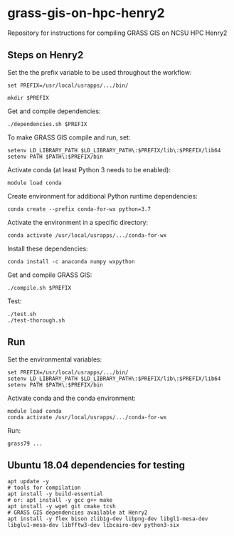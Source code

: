 # grass-gis-on-hpc-henry2

Repository for instructions for compiling GRASS GIS on NCSU HPC Henry2

## Steps on Henry2

Set the the prefix variable to be used throughout the workflow:

```
set PREFIX=/usr/local/usrapps/.../bin/
```

```
mkdir $PREFIX
```

Get and compile dependencies:

```
./dependencies.sh $PREFIX
```

To make GRASS GIS compile and run, set:

```
setenv LD_LIBRARY_PATH $LD_LIBRARY_PATH\:$PREFIX/lib\:$PREFIX/lib64
setenv PATH $PATH\:$PREFIX/bin
```

Activate conda (at least Python 3 needs to be enabled):

```
module load conda
```

Create environment for additional Python runtime dependencies:

```
conda create --prefix conda-for-wx python=3.7
```

Activate the environment in a specific directory:

```
conda activate /usr/local/usrapps/.../conda-for-wx
```

Install these dependencies:

```
conda install -c anaconda numpy wxpython
```

Get and compile GRASS GIS:

```
./compile.sh $PREFIX
```

Test:

```
./test.sh
./test-thorough.sh
```

## Run


Set the environmental variables:

```
set PREFIX=/usr/local/usrapps/.../bin/
setenv LD_LIBRARY_PATH $LD_LIBRARY_PATH\:$PREFIX/lib\:$PREFIX/lib64
setenv PATH $PATH\:$PREFIX/bin
```

Activate conda and the conda environment:

```
module load conda
conda activate /usr/local/usrapps/.../conda-for-wx
```

Run:

```
grass79 ...
```

## Ubuntu 18.04 dependencies for testing

```
apt update -y
# tools for compilation
apt install -y build-essential
# or: apt install -y gcc g++ make
apt install -y wget git cmake tcsh
# GRASS GIS dependencies available at Henry2
apt install -y flex bison zlib1g-dev libpng-dev libgl1-mesa-dev libglu1-mesa-dev libfftw3-dev libcairo-dev python3-six
```
